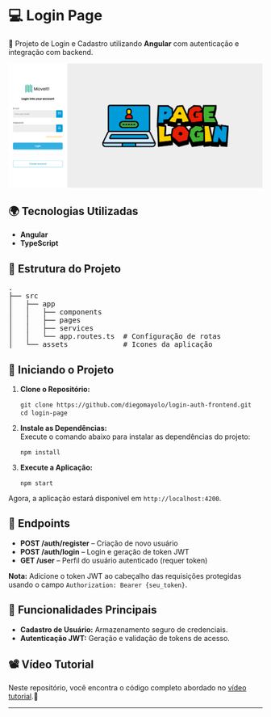 <h1>💻 Login Page</h1>

<p>🎉 Projeto de Login e Cadastro utilizando <strong>Angular</strong> com autenticação e integração com backend.</p>

<img src="src/assets/page/page.png" alt="Tela de Login" style="width: 600px; height: auto;"/>  

<h2>🌍 Tecnologias Utilizadas</h2>
<ul>
  <li><strong>Angular</strong></li>
  <li><strong>TypeScript</strong></li>
</ul>

<h2>📂 Estrutura do Projeto</h2>
<pre>
.
├── src
│   ├── app
│   │   ├── components
│   │   ├── pages
│   │   ├── services
│   │   └── app.routes.ts  # Configuração de rotas
│   └── assets             # Icones da aplicação
</pre>

<h2>🚀 Iniciando o Projeto</h2>
<ol>
  <li><strong>Clone o Repositório:</strong></li>
  <pre><code>git clone https://github.com/diegomayolo/login-auth-frontend.git
cd login-page</code></pre>

  <li><strong>Instale as Dependências:</strong><br>
      Execute o comando abaixo para instalar as dependências do projeto:</li>
  <pre><code>npm install</code></pre>

  <li><strong>Execute a Aplicação:</strong></li>
  <pre><code>npm start</code></pre>
</ol>

<p>Agora, a aplicação estará disponível em <code>http://localhost:4200</code>.</p>

<h2>📜 Endpoints</h2>
<ul>
  <li><strong>POST /auth/register</strong> – Criação de novo usuário</li>
  <li><strong>POST /auth/login</strong> – Login e geração de token JWT</li>
  <li><strong>GET /user</strong> – Perfil do usuário autenticado (requer token)</li>
</ul>

<p><strong>Nota:</strong> Adicione o token JWT ao cabeçalho das requisições protegidas usando o campo <code>Authorization: Bearer {seu_token}</code>.</p>

<h2>🔑 Funcionalidades Principais</h2>
<ul>
  <li><strong>Cadastro de Usuário:</strong> Armazenamento seguro de credenciais.</li>
  <li><strong>Autenticação JWT:</strong> Geração e validação de tokens de acesso.</li>
</ul>

<h2>📽 Vídeo Tutorial</h2>
<p>Neste repositório, você encontra o código completo abordado no <a href="https://www.youtube.com/watch?v=tJCyNV1G0P4&ab_channel=FernandaKipper%7CDev">vídeo tutorial</a>.🎥</p>

<hr>
